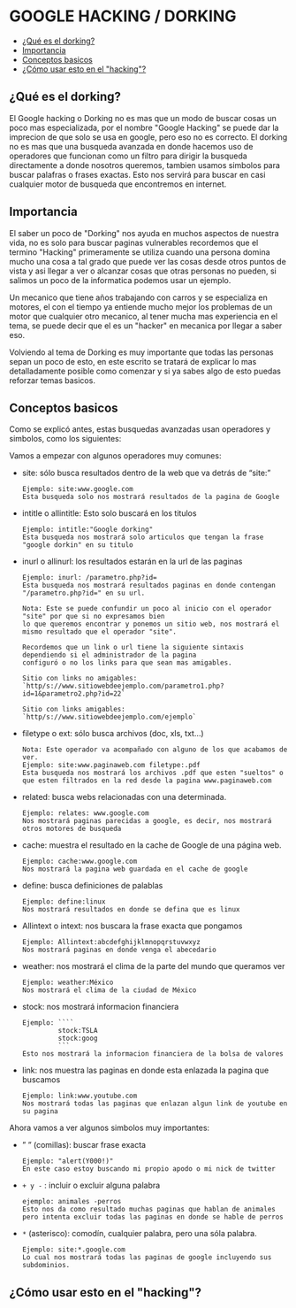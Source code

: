 # GOOGLE HACKING / DORKING 

* [¿Qué es el dorking?](#¿Qué-es-el-dorking?)
* [Importancia](#Importancia)
* [Conceptos basicos](#Conceptos-basicos)
* [¿Cómo usar esto en el "hacking"?](#¿Cómo-usar-esto-en-el-"hacking"?)


## ¿Qué es el dorking?

El Google hacking o Dorking no es mas que un modo de buscar cosas un poco mas especializada,
por el nombre "Google Hacking" se puede dar la imprecion de que solo se usa en google, pero eso no es correcto.
El dorking no es mas que una busqueda avanzada en donde hacemos uso de operadores que funcionan como un filtro
para dirigir la busqueda directamente a donde nosotros queremos, tambien usamos simbolos para buscar palafras o frases exactas.
Esto nos servirá para buscar en casi cualquier motor de busqueda que encontremos en internet.

## Importancia

El saber un poco de "Dorking" nos ayuda en muchos aspectos de nuestra vida, no es solo para buscar paginas vulnerables
recordemos que el termino "Hacking" primeramente se utiliza cuando una persona domina mucho una cosa a tal grado
que puede ver las cosas desde otros puntos de vista y asi llegar a ver o alcanzar cosas que otras personas no pueden,
si salimos un poco de la informatica podemos usar un ejemplo.

Un mecanico que tiene años trabajando con carros y se especializa en motores, el con el tiempo ya entiende 
mucho mejor los problemas de un motor que cualquier otro mecanico, al tener mucha mas experiencia en el tema,
se puede decir que el es un "hacker" en mecanica por llegar a saber eso.

Volviendo al tema de Dorking es muy importante que todas las personas sepan un poco de esto, en este escrito se tratará de 
explicar lo mas detalladamente posible como comenzar y si ya sabes algo de esto puedas reforzar temas basicos.

## Conceptos basicos

Como se explicó antes, estas busquedas avanzadas usan operadores y simbolos, como los siguientes: 

Vamos a empezar con algunos operadores muy comunes:



* site: sólo busca resultados dentro de la web que va detrás de “site:”

      Ejemplo: site:www.google.com 
      Esta busqueda solo nos mostrará resultados de la pagina de Google 
      
* intitle o allintitle: Esto solo buscará en los titulos 
      
      Ejemplo: intitle:"Google dorking"
      Esta busqueda nos mostrará solo articulos que tengan la frase "google dorkin" en su titulo
      
* inurl o allinurl: los resultados estarán en la url de las paginas 

      Ejemplo: inurl: /parametro.php?id=
      Esta busqueda nos mostrará resultados paginas en donde contengan "/parametro.php?id=" en su url.
      
      Nota: Este se puede confundir un poco al inicio con el operador "site" por que si no expresamos bien
      lo que queremos encontrar y ponemos un sitio web, nos mostrará el mismo resultado que el operador "site".
      
      Recordemos que un link o url tiene la siguiente sintaxis dependiendo si el administrador de la pagina
      configuró o no los links para que sean mas amigables.
      
      Sitio con links no amigables:
      `http/s://www.sitiowebdeejemplo.com/parametro1.php?id=1&parametro2.php?id=22`
      
      Sitio con links amigables:
      `http/s://www.sitiowebdeejemplo.com/ejemplo`
      
* filetype o ext: sólo busca archivos (doc, xls, txt…) 
        
      Nota: Este operador va acompañado con alguno de los que acabamos de ver.
      Ejemplo: site:www.paginaweb.com filetype:.pdf
      Esta busqueda nos mostrará los archivos .pdf que esten "sueltos" o que esten filtrados en la red desde la pagina www.paginaweb.com 
      
* related: busca webs relacionadas con una determinada.
        
      Ejemplo: relates: www.google.com 
      Nos mostrará paginas parecidas a google, es decir, nos mostrará otros motores de busqueda
      
* cache: muestra el resultado en la cache de Google de una página web.
      
      Ejemplo: cache:www.google.com
      Nos mostrará la pagina web guardada en el cache de google
      
* define: busca definiciones de palablas

      Ejemplo: define:linux
      Nos mostrará resultados en donde se defina que es linux
      
* Allintext o intext: nos buscara la frase exacta que pongamos

      Ejemplo: Allintext:abcdefghijklmnopqrstuvwxyz
      Nos mostrará paginas en donde venga el abecedario 
     
* weather: nos mostrará el clima de la parte del mundo que queramos ver 

      Ejemplo: weather:México
      Nos mostrará el clima de la ciudad de México 
      
* stock: nos mostrará informacion financiera 

      Ejemplo: ````
               stock:TSLA
               stock:goog
               ```
      Esto nos mostrará la informacion financiera de la bolsa de valores 
      
* link: nos muestra las paginas en donde esta enlazada la pagina que buscamos 

      Ejemplo: link:www.youtube.com
      Nos mostrará todas las paginas que enlazan algun link de youtube en su pagina 
      
Ahora vamos a ver algunos simbolos muy importantes:

* ” ” (comillas): buscar frase exacta
       
      Ejemplo: "alert(Y000!)"
      En este caso estoy buscando mi propio apodo o mi nick de twitter 
      
* `+ y -` : incluir o excluir alguna palabra

      ejemplo: animales -perros
      Esto nos da como resultado muchas paginas que hablan de animales pero intenta excluir todas las paginas en donde se hable de perros
      
* `*` (asterisco): comodín, cualquier palabra, pero una sóla palabra.
      
      Ejemplo: site:*.google.com
      Lo cual nos mostrará todas las paginas de google incluyendo sus subdominios.
      
      
## ¿Cómo usar esto en el "hacking"?      
